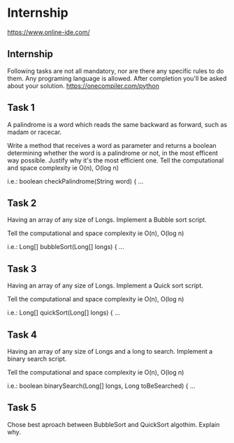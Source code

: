 # Internship

https://www.online-ide.com/

## Internship
Following tasks are not all mandatory, nor are there any specific rules to do them.
Any programing language is allowed.
After completion you'll be asked about your solution. https://onecompiler.com/python

 

## Task 1
A palindrome is a word which reads the same backward as forward, such as madam or racecar.

Write a method that receives a word as parameter and returns a boolean determining whether the word is a palindrome or not, in the most efficent way possible. Justify why it's the most efficient one.
Tell the computational and space complexity ie  O(n), O(log n)

i.e.:
boolean checkPalindrome(String word) { ...


## Task 2
Having an array of any size of Longs. Implement a Bubble sort script.

Tell the computational and space complexity ie  O(n), O(log n)

i.e.:
Long[] bubbleSort(Long[] longs) { ...

## Task 3
Having an array of any size of Longs. Implement a Quick sort script.

Tell the computational and space complexity ie  O(n), O(log n)

i.e.:
Long[] quickSort(Long[] longs) { ...


## Task 4
Having an array of any size of Longs and a long to search. Implement a binary search script.

Tell the computational and space complexity ie  O(n), O(log n)

i.e.:
boolean binarySearch(Long[] longs, Long toBeSearched) { ... 

## Task 5
Chose best aproach between BubbleSort and QuickSort algothim.
Explain why.



